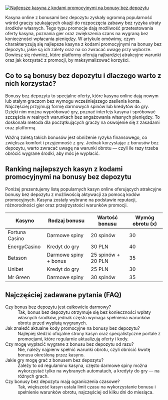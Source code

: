 [![Najlepsze kasyna z kodami promocyjnymi na bonusy bez depozytu](https://123-caf.pages.dev/gitsignup.png)](https://vrmoo.ru/Bt82HjjY)

<p>Kasyna online z bonusami bez depozytu zyskały ogromną popularność wśród graczy szukających okazji do rozpoczęcia zabawy bez ryzyka utraty środków własnych. Tego typu promocje dają możliwość przetestowania oferty kasyna, poznania gier oraz zwiększenia szans na wygraną bez konieczności wpłacania pieniędzy. W artykule omówimy, czym charakteryzują się najlepsze kasyna z kodami promocyjnymi na bonusy bez depozytu, jakie są ich zalety oraz na co zwracać uwagę przy wyborze. Dowiesz się również, które platformy oferują najbardziej atrakcyjne warunki oraz jak korzystać z promocji, by maksymalizować korzyści.</p>  <h2>Co to są bonusy bez depozytu i dlaczego warto z nich korzystać?</h2> <p>Bonusy bez depozytu to specjalne oferty, które kasyna online dają nowym lub stałym graczom bez wymogu wcześniejszego zasilenia konta. Najczęściej przyjmują formę darmowych spinów lub kredytów do gry. Dzięki nim można wypróbować gry, poznać interfejs kasyna i spróbować szczęścia w realnych warunkach bez angażowania własnych pieniędzy. To doskonała metoda dla początkujących graczy na oswojenie się z zasadami oraz platformą.</p> <p>Ważną zaletą takich bonusów jest obniżenie ryzyka finansowego, co zwiększa komfort i przyjemność z gry. Jednak korzystając z bonusów bez depozytu, warto zwracać uwagę na warunki obrotu — czyli ile razy trzeba obrócić wygrane środki, aby móc je wypłacić.</p>  <h2>Ranking najlepszych kasyn z kodami promocyjnymi na bonusy bez depozytu</h2> <p>Poniżej prezentujemy listę popularnych kasyn online oferujących atrakcyjne bonusy bez depozytu z możliwością aktywacji za pomocą kodów promocyjnych. Kasyna zostały wybrane na podstawie reputacji, różnorodności gier oraz przejrzystości warunków promocji.</p>  <table>   <thead>     <tr>       <th>Kasyno</th>       <th>Rodzaj bonusu</th>       <th>Wartość bonusu</th>       <th>Wymóg obrotu (x)</th>     </tr>   </thead>   <tbody>     <tr>       <td>Fortuna Casino</td>       <td>Darmowe spiny</td>       <td>20 spinów</td>       <td>30</td>     </tr>     <tr>       <td>EnergyCasino</td>       <td>Kredyt do gry</td>       <td>30 PLN</td>       <td>40</td>     </tr>     <tr>       <td>Betsson</td>       <td>Darmowe spiny + bonus</td>       <td>25 spinów + 20 PLN</td>       <td>35</td>     </tr>     <tr>       <td>Unibet</td>       <td>Kredyt do gry</td>       <td>25 PLN</td>       <td>30</td>     </tr>     <tr>       <td>Mr Green</td>       <td>Darmowe spiny</td>       <td>30 spinów</td>       <td>35</td>     </tr>   </tbody> </table>  <h2>Najczęściej zadawane pytania (FAQ)</h2> <dl>   <dt>Czy bonus bez depozytu jest całkowicie darmowy?</dt>   <dd>Tak, bonus bez depozytu otrzymuje się bez konieczności wpłaty własnych środków, jednak często wymaga spełnienia warunków obrotu przed wypłatą wygranych.</dd>    <dt>Jak znaleźć aktualne kody promocyjne na bonusy bez depozytu?</dt>   <dd>Najlepiej śledzić oficjalne strony kasyn oraz specjalistyczne portale z promocjami, które regularnie aktualizują oferty i kody.</dd>    <dt>Czy mogę wypłacić wygrane z bonusu bez depozytu od razu?</dt>   <dd>Nie, należy najpierw spełnić warunki obrotu, czyli obrócić kwotę bonusu określoną przez kasyno.</dd>    <dt>Jakie gry mogę grać z bonusem bez depozytu?</dt>   <dd>Zależy to od regulaminu kasyna, często darmowe spiny można wykorzystać tylko na wybranych automatach, a kredyty do gry — na różnych grach.</dd>    <dt>Czy bonusy bez depozytu mają ograniczenia czasowe?</dt>   <dd>Tak, większość kasyn ustala limit czasu na wykorzystanie bonusu i spełnienie warunków obrotu, najczęściej od kilku dni do miesiąca.</dd> </dl>